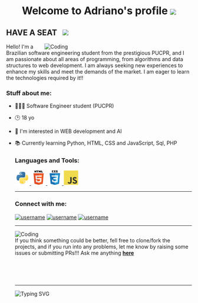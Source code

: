 <div align="center">
<h1>Welcome to Adriano's profile <img src="https://em-content.zobj.net/source/noto-emoji-animations/344/waving-hand_light-skin-tone_1f44b-1f3fb_1f3fb.gif" width="30" 
<p align="center">
                           
</h2>
      
      
      
    
</div>
    
    
    
    
<div align="left">
<h2>HAVE A SEAT⠀<img src="https://em-content.zobj.net/source/microsoft-teams/337/clinking-glasses_1f942.png" width="30" </h2>
</div>
    
<img align="right" alt="Coding" width="400" src="https://uploads-ssl.webflow.com/61a8ba1505a38d795044d7de/61aae1b7a4ba59ee6d39af82_scroll-coding.gif">
    
Hello! I'm a Brazilian software engineering student from the prestigious PUCPR, and I am passionate about all areas of programming, from algorithms and data structures to web development. I am always seeking new experiences to enhance my skills and meet the demands of the market. I am eager to learn the technologies required by it!! <br>
    
<h3 align="left">Stuff about me:</h3>
    
- 👨🏻‍🎓 Software Engineer student (PUCPR)
- 🕑 18 yo
- 💭 I'm interested in WEB development and AI
- 📚 Currently learning Python, HTML, CSS and JavaScript, Sql, PHP
    
    
    <h3 align="left">Languages and Tools:</h3>
    <p align="left"> <a href="https://www.python.org" target="_blank" rel="noreferrer"> <img src="https://raw.githubusercontent.com/devicons/devicon/master/icons/python/python-original.svg" alt="python" width="40" height="40"/> </a> 
        <a href="https://www.w3.org/html/" target="_blank" rel="noreferrer"> <img src="https://raw.githubusercontent.com/devicons/devicon/master/icons/html5/html5-original-wordmark.svg" alt="html5" width="40" height="40"/> </a> 
    <a href="https://www.w3schools.com/css/" target="_blank" rel="noreferrer"> <img src="https://raw.githubusercontent.com/devicons/devicon/master/icons/css3/css3-original-wordmark.svg" alt="css3" width="40" height="40"/> </a> 
    <a href="https://developer.mozilla.org/en-US/docs/Web/JavaScript" target="_blank" rel="noreferrer"> <img src="https://raw.githubusercontent.com/devicons/devicon/master/icons/javascript/javascript-original.svg" alt="javascript" width="40" height="40"/> </a> </p>
    <hr />
    
    
    <h3 align="left">Connect with me:</h3>
    <p align="left">
    <a href="https://www.linkedin.com/in/adriano-vale-77b15322a/" target="blank"><img align="center" src="https://raw.githubusercontent.com/rahuldkjain/github-profile-readme-generator/master/src/images/icons/Social/linked-in-alt.svg" alt="username" height="30" width="40" /></a>
    <a href="https://twitter.com/_AdrianoVale?t=1TXDsqOZY2k5h14ZT3kfgg&s=08" target="blank"><img align="center" src="https://raw.githubusercontent.com/rahuldkjain/github-profile-readme-generator/master/src/images/icons/Social/twitter.svg" alt="username" height="30" width="40" /></a>
    <a href="https://wa.me/5541992021603" target="blank"><img align="center" src="https://upload.wikimedia.org/wikipedia/commons/thumb/6/6b/WhatsApp.svg/640px-WhatsApp.svg.png" alt="username" width="40" /></a>
    </p>
      </div>
    <hr />
    
      
    
    
    
   <img align="left" alt="Coding" width="150" src="https://backstage.io/animations/backstage-techdocs-icon-1.gif">
    
   <br>If you think something could be better, fell free to clone/fork the projects, and if you run into any problems, let me know by raising some issues or submitting PRs!!! Ask me anything <a href="https://github.com/icaroLK/icaroLK/issues/new"><b>here</b></a><br>
      
      
   <br>
    <br>
    <br>
    
    
   <hr />
   <img align="left" src="https://readme-typing-svg.demolab.com?font=Fira+Code&pause=2000&color=2E81EC&width=530&lines=%2F%2FEnjoy+the+show!;%2F%2FFell+free+to+come+back+always!;%2F%2FDon't+miss+out+on+my+updates!+Follow+me 😀" alt="Typing SVG" /></a>


